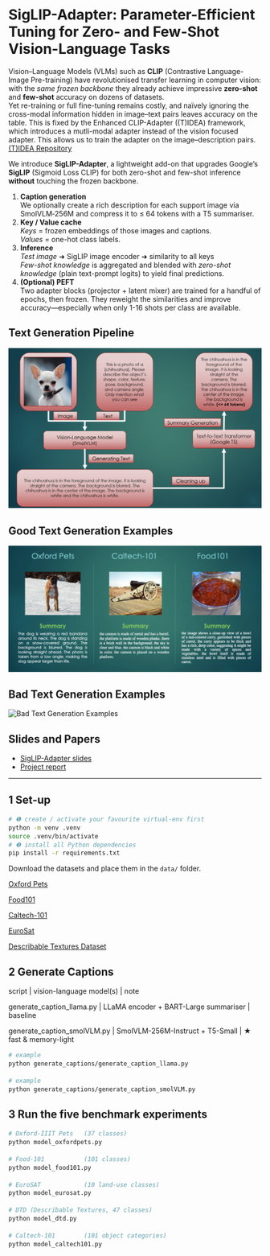 # SigLIP-Adapter: Parameter-Efficient Tuning for Zero- and Few-Shot Vision-Language Tasks

Vision–Language Models (VLMs) such as **CLIP** (Contrastive Language-Image
Pre-training) have revolutionised transfer learning in computer vision:
with the *same frozen backbone* they already achieve impressive
**zero-shot** and **few-shot** accuracy on dozens of datasets.  
Yet re-training or full fine-tuning remains costly, and naïvely ignoring
the cross-modal information hidden in image–text pairs leaves accuracy
on the table. This is fixed by the Enhanced CLIP-Adapter ((T)IDEA) framework, which
introduces a mutli-modal adapter instead of the vision focused adapter. This allows
us to train the adapter on the image–description pairs. [(T)IDEA Repository](https://github.com/FourierAI/IDEA)

We introduce **SigLIP-Adapter**, a lightweight add-on that upgrades
Google’s **SigLIP** (Sigmoid Loss CLIP) for both zero-shot and few-shot
inference **without** touching the frozen backbone.

1. **Caption generation**  
   We optionally create a rich description for each support image via
   SmolVLM‐256M and compress it to ≤ 64 tokens with a T5 summariser.
2. **Key / Value cache**  
   *Keys* = frozen embeddings of those images and captions.  
   *Values* = one-hot class labels.
3. **Inference**  
   *Test image* ➜ SigLIP image encoder ➜ similarity to all keys  
   *Few-shot knowledge* is aggregated and blended with *zero-shot
   knowledge* (plain text-prompt logits) to yield final predictions.
4. **(Optional) PEFT**  
   Two adapter blocks (projector + latent mixer) are trained for a handful
   of epochs, then frozen. They reweight the similarities and improve
   accuracy—especially when only 1-16 shots per class are available.


## Text Generation Pipeline
![Good Text Generation Examples](/text_generation_examples/Text_Pipeline.png)


## Good Text Generation Examples

![Good Text Generation Examples](/text_generation_examples/Good_Text_Generation_Examples.png)

## Bad Text Generation Examples

![Bad Text Generation Examples](/text_generation_examples/Bad_Text_Generation_Examples.png)



## Slides and Papers

- [SigLIP-Adapter slides](https://github.com/tringuyen180303/SigLIP-Adapter/blob/main/docs/SigLIP_Adapter.pptx)
- [Project report](https://github.com/tringuyen180303/SigLIP-Adapter/blob/main/docs/SigLIP-Adapter.pdf)

---

## 1  Set-up

```bash
# ❶ create / activate your favourite virtual-env first
python -m venv .venv
source .venv/bin/activate        
# ❷ install all Python dependencies
pip install -r requirements.txt
```

Download the datasets and place them in the `data/` folder.

[Oxford Pets](https://www.kaggle.com/datasets/tanlikesmath/the-oxfordiiit-pet-dataset)

[Food101](https://www.kaggle.com/datasets/dansbecker/food-101)

[Caltech-101](https://data.caltech.edu/records/mzrjq-6wc02)

[EuroSat](https://www.kaggle.com/datasets/apollo2506/eurosat-dataset)

[Describable Textures Dataset](https://www.kaggle.com/datasets/jmexpert/describable-textures-dataset-dtd)

## 2 Generate Captions

script | vision-language model(s) | note

generate_caption_llama.py | LLaMA encoder + BART-Large summariser | baseline

generate_caption_smolVLM.py | SmolVLM-256M-Instruct + T5-Small | ★ fast & memory-light

```bash
# example
python generate_captions/generate_caption_llama.py

# example
python generate_captions/generate_caption_smolVLM.py

```

## 3 Run the five benchmark experiments

```bash
# Oxford-IIIT Pets   (37 classes)
python model_oxfordpets.py

# Food-101           (101 classes)
python model_food101.py

# EuroSAT            (10 land-use classes)
python model_eurosat.py

# DTD (Describable Textures, 47 classes)
python model_dtd.py

# Caltech-101        (101 object categories)
python model_caltech101.py
```

